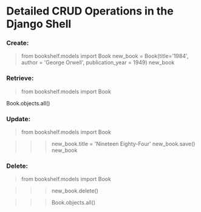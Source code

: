 # Detailed CRUD Operations in the Django Shell
### Create:
> from bookshelf.models import Book
new_book = Book(title='1984', author = 'George Orwell', publication_year = 1949)
> new_book
<!-- <Book: 1984> -->

### Retrieve:
> from bookshelf.models import Book

Book.objects.all()
<!-- <QuerySet [<Book: 1984>]>-->

### Update:
> from bookshelf.models import Book

>>> new_book.title = 'Nineteen Eighty-Four'
>>> new_book.save()
>>> new_book
<!-- <Book: Nineteen Eighty-Four>-->

### Delete:
> from bookshelf.models import Book

>>> new_book.delete()
<!-- (1, {'bookshelf.Book': 1})-->
>>> Book.objects.all()
<!-- <QuerySet []>-->